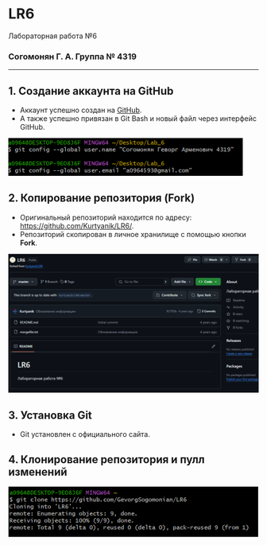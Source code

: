# LR6
Лабораторная работа №6

### Согомонян Г. А.  Группа № 4319

---

## 1. Создание аккаунта на GitHub

- Аккаунт успешно создан на [GitHub](https://github.com/GevorgSogomonian).
- А также успешно привязан в Git Bash и новый файл через интерфейс GitHub.

![Скриншот регистрации на GitHub](scrin/1.png)

## 2. Копирование репозитория (Fork)

- Оригинальный репозиторий находится по адресу: https://github.com/Kurtyanik/LR6/.
- Репозиторий скопирован в личное хранилище с помощью кнопки **Fork**.

![Скриншот форка репозитория](scrin/2.png)

## 3. Установка Git

- Git установлен с официального сайта.

## 4. Клонирование репозитория и пулл изменений

![Клонирование и пулл](scrin/3.png)
